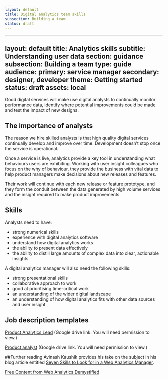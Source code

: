```yaml
---
layout: default
title: Digital analytics team skills
subsection: Building a team
status: draft
---
```


---
layout: default
title: Analytics skills
subtitle: Understanding user data
section: guidance
subsection: Building a team
type: guide
audience:
  primary: service manager
  secondary: designer, developer
theme: Getting started
status: draft
assets: local
---

Good digital services will make use digital analysts to continually monitor performance data, identify where potential improvements could be made and test the impact of new designs.

## The importance of analysts

The reason we hire skilled analysts is that high quality digital services continually develop and improve over time. Development doesn’t stop once the service is operational. 

Once a service is live, analytics provide a key tool in understanding what behaviours users are exhibiting. Working with user insight colleagues who focus on the why of behaviour, they provide the business with vital data to help product managers make decisions about new releases and features. 

Their work will continue with each new release or feature prototype, and they form the conduit between the data generated by high volume services and the insight required to make product improvements.

## Skills
Analysts need to have:
* strong numerical skills
* experience with digital analytics software
* understand how digital analytics works
* the ability to present data effectively
* the ability to distill large amounts of complex data into clear, actionable insights

A digital analytics manager will also need the following skills:
* strong presentational skills
* collaborative approach to work
* good at prioritising time-critical work
* an understanding of the wider digital landscape
* an understanding of how digital analytics fits with other data sources and user insight

## Job description templates
[Product Analytics Lead](https://docs.google.com/a/digital.cabinet-office.gov.uk/document/d/18Px4dlhSxzTuLTLzKe3_1n-1HCwV3hi9UUc1yVNuIXo/edit) (Google drive link. You will need permission to view.)

[Product analyst](https://docs.google.com/a/digital.cabinet-office.gov.uk/document/d/1NqcKTxqYit9BXPxj_paI4qsV_8TzMyK4bIIYrg4OJGg/edit) (Google drive link. You will need permission to view.)


##Further reading
Avinash Kaushik provides his take on the subject in his blog article entitled [Seven Skills to Look for in a Web Analytics Manager](http://www.kaushik.net/avinash/seven-skills-to-look-for-in-a-web-analytics-manager/).

[Free Content from Web Analytics Demystified](http://www.webanalyticsdemystified.com/content/index.asp)
